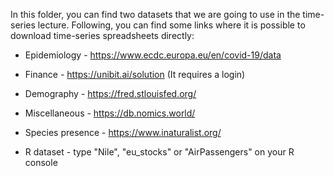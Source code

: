 In this folder, you can find two datasets that we are going to use in the time-series lecture.
Following, you can find some links where it is possible to download  time-series spreadsheets directly:

- Epidemiology - https://www.ecdc.europa.eu/en/covid-19/data

- Finance - https://unibit.ai/solution (It requires a login)

- Demography - https://fred.stlouisfed.org/

- Miscellaneous - https://db.nomics.world/

- Species presence - https://www.inaturalist.org/

- R dataset - type "Nile", "eu_stocks" or "AirPassengers" on your R console


